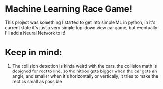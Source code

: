 # Machine Learning Race Game!

This project was something I started to get into simple ML in python, in it's current state it's just a very simple top-down view car game, but eventually I'll add a Neural Network to it!

# Keep in mind:

1. The collision detection is kinda weird with the cars, the collision math is designed for rect to line, so the hitbox gets bigger when the car gets an angle, and smaller when it's horizontally or vertically, it tries to make the rect as small as possible